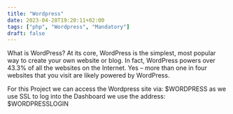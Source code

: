 ```yaml
---
title: "Wordpress"
date: 2023-04-28T19:20:11+02:00
tags: ["php", "Wordpress", "Mandatory"]
draft: false
---
```


What is WordPress?
At its core, WordPress is the simplest, most popular way to create your
own website or blog. In fact, WordPress powers over 43.3% of all the
websites on the Internet. Yes – more than one in four websites that you
visit are likely powered by WordPress.

For this Project we can access the Wordpress site via:
$WORDPRESS
as we use SSL
to log into the Dashboard we use the address:
$WORDPRESSLOGIN
